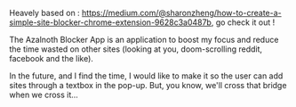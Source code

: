 Heavely based on : https://medium.com/@sharonzheng/how-to-create-a-simple-site-blocker-chrome-extension-9628c3a0487b, go check it out !

The Azalnoth Blocker App is an application to boost my focus and reduce the time wasted on other sites (looking at you, doom-scrolling reddit, facebook and the like).

In the future, and I find the time, I would like to make it so the user can add sites through a textbox in the pop-up. But, you know, we'll cross that bridge when we cross it...
